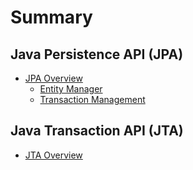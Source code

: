 # Summary

## Java Persistence API (JPA)

* [JPA Overview](JPA/README.md)
    * [Entity Manager](JPA/Entity%20Manager.md)
    * [Transaction Management](JPA/Transaction%20Management.md)

## Java Transaction API (JTA)

* [JTA Overview](JTA/README.md)